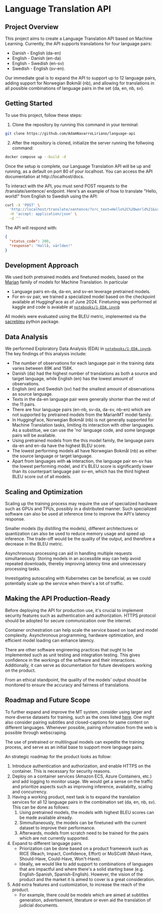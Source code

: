 # Language Translation API

## Project Overview

This project aims to create a Language Translation API based on Machine Learning. Currently, the API supports translations for four language pairs:
- Danish - English (da-en)
- English - Danish (en-da)
- English - Swedish (en-sv)
- Swedish - English (sv-en).

Our immediate goal is to expand the API to support up to 12 language pairs, adding support for Norwegian Bokmål (nb), and allowing for translations in all possible combinations of language pairs in the set {da, en, nb, sv}.

## Getting Started

To use this project, follow these steps:

1. Clone the repository by running this command in your terminal:

```bash
git clone https://github.com/AdamNavarroLiriano/language-api
```

2. After the repository is cloned, initialize the server running the follwoing command:

```bash
docker compose up --build -d
```

Once the setup is complete, our Language Translation API will be up and running, as a default on port 80 of your localhost. You can access the API documentation at http://localhost/docs.

To interact with the API, you must send POST requests to the /translate/sentence/ endpoint. Here's an example of how to translate "Hello, world!" from English to Swedish using the API:

```bash
curl -X 'POST' \
  'http://localhost/translate/sentence/?src_text=Hello%2C%20world%21&src=en&tgt=sv' \
  -H 'accept: application/json' \
  -d ''
```

The API will respond with:

```json
{
  "status_code": 200,
  "response": "Hallå, världen!"
}
```

## Development Approach

We used both pretrained models and finetuned models, based on the [Marian](https://huggingface.co/docs/transformers/en/model_doc/marian) family of models for Machine Translation. In particular
* Language pairs en-da, da-en, and sv-en leverage pretrained models. 
* For en-sv pair, we trained a specialized model based on the checkpoint available at HuggingFace as of June 2024. Finetuning was performed at kaggle and code is avaiable at [`notebooks/1-EDA.ipynb`](./notebooks/2-finetune.ipynb)
 
All models were evaluated using the BLEU metric, implemented via the [sacrebleu](https://github.com/mjpost/sacrebleu) python package.

## Data Analysis

We performed Exploratory Data Analysis (EDA) in [`notebooks/1-EDA.ipynb`](./notebooks/1-EDA.ipynb). The key findings of this analysis include:

- The number of observations for each language pair in the training data varies between 89K and 158K.
- Danish (da) had the highest number of translations as both a source and target language, while English (en) has the lowest amount of observations.
- English (en) and Swedish (sv) had the smallest amount of observations as source language.
- Texts in the da-en language pair were generally shorter than the rest of the 11 pairs.
- There are four language pairs (en-nb, sv-da, da-sv, nb-en) which are not supported by pretrained models from the MarianMT model family.
- In HuggingFace, Norwegian Bokmål (nb) is not generally supported for Machine Translation tasks, limiting its interaction with other languages. As a substitue, we can use the 'no' language code, and some language pairs will be available.
- Using pretrained models from the this model family, the language pairs da-en and en-da have the highest BLEU score.
- The lowest performing models all have Norwegian Bokmål (nb) as either the source language or target language.
- Apart from languages with **`nb`** interaction, the language pair en-sv has the lowest performing model, and it's BLEU score is significantly lower than its counterpart language pair sv-en, which has the third highest BLEU score out of all models.

## Scaling and Optimization

Scaling up the training process may require the use of specialized hardware such as GPUs and TPUs, possibly in a distributed manner. Such specialized software can also be used at inference time to improve the API's latency response.

Smaller models (by distilling the models), different architectures or quantization can also be used to reduce memory usage and speed up inference. The trade-off would be the quality of the output, and therefore a decrease in the BLEU metric.  

Asynchronous processing can aid in handling multiple requests simultaneously. Storing models in an accessible way can help avoid repeated downloads, thereby improving latency time and unnecessary processing tasks. 

Investigating autoscaling with Kubernetes can be beneficial, as we could potentially scale up the service when there's a lot of traffic.

## Making the API Production-Ready

Before deploying the API for production use, it's crucial to implement security features such as authentication and authorization. HTTPS protocol should be adopted for secure communication over the internet.

Container orchestration can help scale the service based on load and model complexity. Asynchronous programming, hardware optimization, and efficient model loading can enhance latency.

There are other software engineering practices that ought to be implemented such as unit testing and integration testing. This gives confidence in the workings of the software and their interactions. Additionally, it can serve as documentation for future developers working on the product.

From an ethical standpoint, the quality of the models' output should be monitored to ensure the accuracy and fairness of translations.

## Roadmap and Future Scope

To further expand and improve the MT system, consider using larger and more diverse datasets for training, such as the ones listed [here](https://metatext.io/datasets-list/translation-task). One might also consider pairing subtitles and closed-captions for same content on different languages. Whenever possible, pairing information from the web is possible through webscraping.

The use of pretrained or multilingual models can expedite the training process, and serve as an initial base to support more language pairs.

An strategic roadmap for the product looks as follow:
1. Introduce authentication and authorization, and enable HTTPS on the container. This is necessary for security reasons.
2. Deploy on a container services (Amazon ECS, Azure Containers, etc.) and add logging to monitor usage. We would get a sense on the traffic and prioritize aspects such as improving inference, availabilty, scaling and concurrency.
3. Having a working product, next task is to expand the translation services for all 12 language pairs in the combination set (da, en, nb, sv). This can be done as follows:
   1. Using pretrained models, the models with highest BLEU scores can be made available already.
   2. Simmultaneously, the models can be finetuned with the current dataset to improve their performance.
   3. Afterwards, models from scratch need to be trained for the pairs which are not currently supported.
4. Expand to different language pairs.
     * Priorization can be done based on a product framework such as RICE (Reach, Impact, Confidence, Effort) or MoSCoW (Must-Have, Should-Have, Could-Have, Won't-Have).
     * Ideally, we would like to add support to combinations of languages that are impactful and where there's a solid starting base (e.g. English-Spanish, Spanish-English). However, the vision of the product and the market it is aimed to cover is a great consideration.
5. Add extra features and customization, to increase the reach of the product.
     * For example, there could be models which are aimed at subtitles generation, advertisement, literature or even aid the translation of judicial documents.